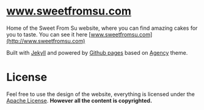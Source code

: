 # www.sweetfromsu.com

Home of the Sweet From Su website, where you can find amazing cakes for you to taste. You can see it here [www.sweetfromsu.com](http://www.sweetfromsu.com)

Built with [Jekyll](http://jekyllrb.com/) and powered by [Github pages](http://pages.github.com/) based on [Agency](https://github.com/y7kim/agency-jekyll-theme) theme.

# License

Feel free to use the design of the website, everything is licensed under the [Apache License](http://www.apache.org/licenses/LICENSE-2.0). **However all the content is copyrighted.**

